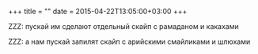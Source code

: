 +++
title = ""
date = 2015-04-22T13:05:00+03:00
+++

ZZZ: пускай им сделают отдельный скайп с рамаданом и какахами


ZZZ: а нам пускай запилят скайп с арийскими смайликами и шлюхами


